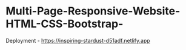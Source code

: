 # Multi-Page-Responsive-Website-HTML-CSS-Bootstrap-

Deployment - https://inspiring-stardust-d51adf.netlify.app

